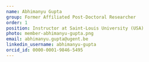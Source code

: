 ```yaml
---
name: Abhimanyu Gupta
group: Former Affiliated Post-Doctoral Researcher
order: 1
position: Instructor at Saint-Louis University (USA)
photo: member-abhimanyu-gupta.png
email: abhimanyu.gupta@ugent.be
linkedin_username: abhimanyu-gupta
orcid_id: 0000-0001-9846-5495
---
```

